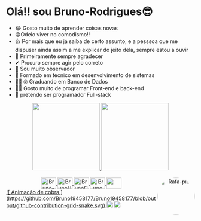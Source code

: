 # Olá!! sou Bruno-Rodrigues😎
- 😂 Gosto muito de aprender coisas novas
- 😁Odeio viver no comodismo!!
- 👍 Por mais que eu já saiba de certo assunto, e a pesssoa que me dispuser ainda assim a me explicar do jeito dela, sempre estou a ouvir
- 🙌 Primeiramente sempre agradecer
- ✔ Procuro sempre agir pelo correto
- 👀 Sou muito observador
- 📒 Formado em técnico em desenvolvimento de sistemas
- 👨‍🎓 🤓 Graduando em Banco de Dados
- 👩‍💻 Gosto muito de programar Front-end e back-end
- 📘 pretendo ser programador Full-stack


<div align="center">
  <a href="https://github.com/Bruno19458177">
  <img  height="180em" src="https://github-readme-stats.vercel.app/api?username=Bruno19458177&show_icons=true&theme=dark&include_all_commits=true&count_private=true"/>
  <img height="180em" src="https://github-readme-stats.vercel.app/api/top-langs/?username=Bruno19458177&layout=compact&langs_count=7&theme=dark"/>
</div>
  
  <div align="center" style="display: inline_block"><br>
  
   <img align="center" alt="Bruno-JS" height="30" width="40" src="https://cdn.jsdelivr.net/gh/devicons/devicon/icons/kotlin/kotlin-original-wordmark.svg" />
  <img align="center"  height="30" width="40" alt="BrunoHtml" src="https://cdn.jsdelivr.net/gh/devicons/devicon/icons/mysql/mysql-original-wordmark.svg"   />
  <img align="center"  height="30" width="40" alt="BrunoCss3" src="https://cdn.jsdelivr.net/gh/devicons/devicon/icons/css3/css3-original.svg" />
  <img align="center"  height="30" width="40" alt="BrunoMysql" src="https://cdn.jsdelivr.net/gh/devicons/devicon/icons/html5/html5-original.svg" />
    <img align="center"  height="30" width="40" src="https://cdn.jsdelivr.net/gh/devicons/devicon/icons/javascript/javascript-original.svg" />         
         <img align="right" alt="Rafa-pic" height="100" style="border-radius:50px;" src="https://media.giphy.com/media/ZBythhSiZAoYea6vC2/giphy.gif"
    />
  
  
</div>
![ Animação de cobra ](https://github.com/Bruno19458177/Bruno19458177/blob/output/github-contribution-grid-snake.svg)
  <a align="center" href = "mailto:brunoetec2020@gmail.com"><img src="https://img.shields.io/badge/Gmail-D14836?style=for-the-badge&logo=gmail&logoColor=white" destino ="_blank"></a>
  <a  align="center" href="https://www.linkedin.com/in/bruno-rodrigues-a54b08209" target="_blank"><img src="https://img.shields.io/badge/LinkedIn-0077B5?style=for-the-badge&logo=linkedin&logoColor=white" target="_blank"></a>
  
  
